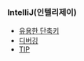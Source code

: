 ### IntelliJ(인텔리제이)

- [유용한 단축키](https://github.com/jeonyoungho/TIL/blob/master/IntelliJ/ShortCut.md)
- [디버깅](https://github.com/jeonyoungho/TIL/blob/master/IntelliJ/Debugging.md)
- [TIP](https://github.com/jeonyoungho/TIL/blob/master/IntelliJ/TIP.md)
